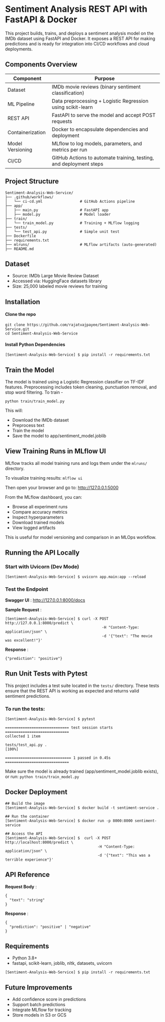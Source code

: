 # Sentiment Analysis REST API with FastAPI & Docker

This project builds, trains, and deploys a sentiment analysis model on the IMDb dataset using FastAPI and Docker. It exposes a REST API for making predictions and is ready for integration into CI/CD workflows and cloud deployments.

## Components Overview

| Component        |  Purpose                                                             |
|------------------|----------------------------------------------------------------------|
| Dataset	         |  IMDb movie reviews (binary sentiment classification)                | 
| ML Pipeline	     |  Data preprocessing + Logistic Regression using scikit-learn         |       
| REST API	       |  FastAPI to serve the model and accept POST requests                 |
| Containerization |  Docker to encapsulate dependencies and deployment                   |         
| Model Versioning |  MLflow to log models, parameters, and metrics per run               | 
| CI/CD	           |  GitHub Actions to automate training, testing, and deployment steps  |               

## Project Structure 
```
Sentiment-Analysis-Web-Service/
├── .github/workflows/
│   └── ci-cd.yml                 # GitHub Actions pipeline
├── app/
│   ├── main.py                   # FastAPI app
│   ├── model.py                  # Model loader
├── train/
│   └── train_model.py            # Training + MLflow logging
├── tests/
│   └── test_api.py               # Simple unit test
├── Dockerfile
├── requirements.txt
├── mlruns/                       # MLflow artifacts (auto-generated)
├── README.md
```

## Dataset
- Source: IMDb Large Movie Review Dataset
- Accessed via: HuggingFace datasets library
- Size: 25,000 labeled movie reviews for training

## Installation 
#### Clone the repo 
```
git clone https://github.com/rajatvajpayee/Sentiment-Analysis-Web-Service.git
cd Sentiment-Analysis-Web-Service
```

#### Install Python Dependencies 
```
[Sentiment-Analysis-Web-Service] $ pip install -r requirements.txt
```

## Train the Model 
The model is trained using a Logistic Regression classifier on TF-IDF features. Preprocessing includes token cleaning, punctuation removal, and stop word filtering.
To train - 
```
python train/train_model.py
```

This will:
- Download the IMDb dataset
- Preprocess text
- Train the model
- Save the model to app/sentiment_model.joblib

## View Training Runs in MLflow UI
MLflow tracks all model training runs and logs them under the `mlruns/` directory.

To visualize training results: `mlflow ui`

Then open your browser and go to: http://127.0.0.1:5000

From the MLflow dashboard, you can:
- Browse all experiment runs
- Compare accuracy metrics
- Inspect hyperparameters
- Download trained models
- View logged artifacts

This is useful for model versioning and comparison in an MLOps workflow.

## Running the API Locally

### Start with Uvicorn (Dev Mode)
```
[Sentiment-Analysis-Web-Service] $ uvicorn app.main:app --reload
```

### Test the Endpoint
**Swagger UI** : http://127.0.0.1:8000/docs

**Sample Request** :  
```
[Sentiment-Analysis-Web-Service] $ curl -X POST http://127.0.0.1:8000/predict \
                                            -H "Content-Type: application/json" \
                                            -d '{"text": "The movie was excellent!"}'
```

**Response** : 
```
{"prediction": "positive"}
```
##  Run Unit Tests with Pytest
This project includes a test suite located in the `tests/` directory. These tests ensure that the REST API is working as expected and returns valid sentiment predictions.

###  To run the tests:
```
[Sentiment-Analysis-Web-Service] $ pytest

============================= test session starts =============================
collected 1 item

tests/test_api.py .                                                   [100%]

============================== 1 passed in 0.45s =============================
```

Make sure the model is already trained (app/sentiment_model.joblib exists), or run: `python train/train_model.py`

## Docker Deployment
```
## Build the image
[Sentiment-Analysis-Web-Service] $ docker build -t sentiment-service . 

## Run the container
[Sentiment-Analysis-Web-Service] $ docker run -p 8000:8000 sentiment-service

## Access the API 
[Sentiment-Analysis-Web-Service] $  curl -X POST http://localhost:8000/predict \
                                          -H "Content-Type: application/json" \
                                          -d '{"text": "This was a terrible experience"}'
```

## API Reference

**Request Body** :
```
{
  "text": "string"
}
```

**Response** :
```
{
  "prediction": "positive" | "negative"
}
```

## Requirements
- Python 3.8+
- fastapi, scikit-learn, joblib, nltk, datasets, uvicorn

```
[Sentiment-Analysis-Web-Service] $ pip install -r requirements.txt
```

## Future Improvements 
- Add confidence score in predictions
- Support batch predictions
- Integrate MLflow for tracking
- Store models in S3 or GCS
